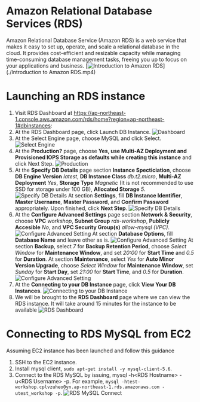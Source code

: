# Amazon Relational Database Services (RDS)
Amazon Relational Database Service (Amazon RDS) is a web service that makes it easy to set up, operate, and scale a relational database in the cloud. It provides cost-efficient and resizable capacity while managing time-consuming database management tasks, freeing you up to focus on your applications and business.
[![Introduction to Amazon RDS](./intro-rds.png)](./Introduction to Amazon RDS.mp4)

# Launching an RDS instance
1. Visit RDS Dashboard at https://ap-northeast-1.console.aws.amazon.com/rds/home?region=ap-northeast-1#dbinstances:
2. At the RDS Dashboard page, click Launch DB Instance. ![Dashboard](./rds-dashboard.png)
3. At the Select Engine page, choose MySQL and click Select. ![Select Engine](./rds-select-engine.png)
4. At the **Production?** page, choose **Yes, use Multi-AZ Deployment and Provisioned IOPS Storage as defaults while creating this instance** and click Next Step. ![Production](./rds-production.png)
5. At the **Specify DB Details** page section **Instance Specticiation**, choose **DB Engine Version** *latest*, **DB Instance Class** *db.t2.micro*, **Multi-AZ Deployment** *Yes*, **Storage Type** *Magnetic* (It is not recommended to use SSD for storage under 100 GB), **Allocated Storage** *5*. ![Specify DB Details](./rds-specify-db-details.png) At section **Settings**, fill **DB Instance Identifier**, **Master Username**, **Master Password**, and **Confirm Password** appropriately. Upon finished, click **Next Step**. ![Specify DB Details](./rds-specify-db-details-2.png)
6. At the **Configure Advanced Settings** page section **Network & Security**, choose **VPC** *workshop*, **Subnet Group** *rds-workshop*, **Publicly Accesible** *No*, and **VPC Security Group(s)** *allow-mysql (VPC)*. ![Configure Advanced Setting](./rds-configure-advance-setting.png) At section **Database Options**, fill **Database Name** and leave other as is. ![Configure Advanced Setting](./rds-configure-advance-setting-2.png) At section **Backup**, select _7_ for **Backup Retention Period**, choose _Select Window_ for **Maintenance Window**, and set _20:00_ for **Start Time** and _0.5_ for **Duration**. At section **Maintenance**, select _Yes_ for **Auto Minor Version Upgrade**, choose _Select Window_ for **Maintenance Window**, set _Sunday_ for **Start Day**, set _21:00_ for **Start Time**, and _0.5_ for **Duration**. ![Configure Advanced Setting](./rds-configure-advance-setting-3.png)
7. At the **Connecting to your DB Instance** page, click **View Your DB Instances**. ![Connecting to your DB Instance](./rds-launch-status.png)
8. We will be brought to the **RDS Dashboard** page where we can view the RDS instance. It will take around 15 minutes for the instance to be available ![RDS Dashboard](./rds-dashboard-2.png)

# Connecting to RDS MySQL from EC2
Assuming EC2 instance has been launched and follow this guidance
1. SSH to the EC2 instance.
2. Install mysql client, `sudo apt-get install -y mysql-client-5.6`.
3. Connect to the RDS MySQL by issuing, mysql -h&lt;RDS Hostname&gt; -u&lt;RDS Username&gt; -p. For example, `mysql -htest-workshop.cplvzuheo0yn.ap-northeast-1.rds.amazonaws.com -utest_workshop -p`. ![RDS MySQL Connect](./rds-mysql-connect.png)
